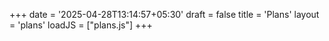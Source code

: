 +++
date = '2025-04-28T13:14:57+05:30'
draft = false
title = 'Plans'
layout = 'plans'
loadJS = ["plans.js"]
+++
